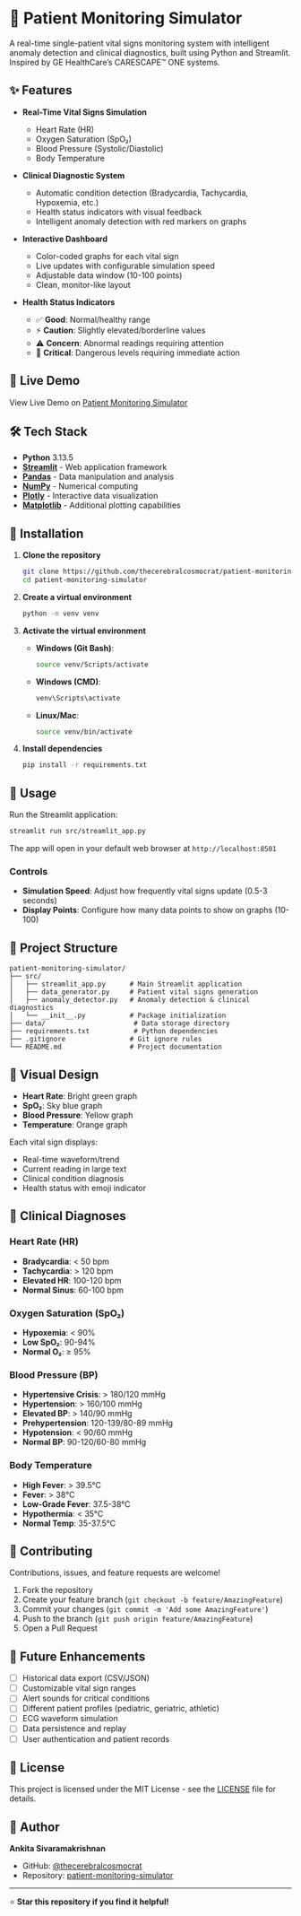 # 🏥 Patient Monitoring Simulator

A real-time single-patient vital signs monitoring system with intelligent anomaly detection and clinical diagnostics, built using Python and Streamlit. Inspired by GE HealthCare’s CARESCAPE™ ONE systems.

## ✨ Features

- **Real-Time Vital Signs Simulation**
  - Heart Rate (HR)
  - Oxygen Saturation (SpO₂)
  - Blood Pressure (Systolic/Diastolic)
  - Body Temperature

- **Clinical Diagnostic System**
  - Automatic condition detection (Bradycardia, Tachycardia, Hypoxemia, etc.)
  - Health status indicators with visual feedback
  - Intelligent anomaly detection with red markers on graphs

- **Interactive Dashboard**
  - Color-coded graphs for each vital sign
  - Live updates with configurable simulation speed
  - Adjustable data window (10-100 points)
  - Clean, monitor-like layout

- **Health Status Indicators**
  - ✅ **Good**: Normal/healthy range
  - ⚡ **Caution**: Slightly elevated/borderline values
  - ⚠️ **Concern**: Abnormal readings requiring attention
  - 🚨 **Critical**: Dangerous levels requiring immediate action

## 🚀 Live Demo

View Live Demo on [Patient Monitoring Simulator](https://patient-monitoring-simulator.streamlit.app/)

## 🛠️ Tech Stack

- **Python** 3.13.5
- **[Streamlit](https://streamlit.io/)** - Web application framework
- **[Pandas](https://pandas.pydata.org/)** - Data manipulation and analysis
- **[NumPy](https://numpy.org/)** - Numerical computing
- **[Plotly](https://plotly.com/)** - Interactive data visualization
- **[Matplotlib](https://matplotlib.org/)** - Additional plotting capabilities

## 🔧 Installation

1. **Clone the repository**
   ```bash
   git clone https://github.com/thecerebralcosmocrat/patient-monitoring-simulator.git
   cd patient-monitoring-simulator
   ```

2. **Create a virtual environment**
   ```bash
   python -m venv venv
   ```

3. **Activate the virtual environment**
   - **Windows (Git Bash)**:
     ```bash
     source venv/Scripts/activate
     ```
   - **Windows (CMD)**:
     ```cmd
     venv\Scripts\activate
     ```
   - **Linux/Mac**:
     ```bash
     source venv/bin/activate
     ```

4. **Install dependencies**
   ```bash
   pip install -r requirements.txt
   ```

## 🎯 Usage

Run the Streamlit application:

```bash
streamlit run src/streamlit_app.py
```

The app will open in your default web browser at `http://localhost:8501`

### Controls

- **Simulation Speed**: Adjust how frequently vital signs update (0.5-3 seconds)
- **Display Points**: Configure how many data points to show on graphs (10-100)

## 📁 Project Structure

```
patient-monitoring-simulator/
├── src/
│   ├── streamlit_app.py      # Main Streamlit application
│   ├── data_generator.py     # Patient vital signs generation
│   ├── anomaly_detector.py   # Anomaly detection & clinical diagnostics
│   └── __init__.py           # Package initialization
├── data/                      # Data storage directory
├── requirements.txt           # Python dependencies
├── .gitignore                # Git ignore rules
└── README.md                 # Project documentation
```

## 🎨 Visual Design

- **Heart Rate**: Bright green graph
- **SpO₂**: Sky blue graph
- **Blood Pressure**: Yellow graph
- **Temperature**: Orange graph

Each vital sign displays:
- Real-time waveform/trend
- Current reading in large text
- Clinical condition diagnosis
- Health status with emoji indicator

## 🧪 Clinical Diagnoses

### Heart Rate (HR)
- **Bradycardia**: < 50 bpm
- **Tachycardia**: > 120 bpm
- **Elevated HR**: 100-120 bpm
- **Normal Sinus**: 60-100 bpm

### Oxygen Saturation (SpO₂)
- **Hypoxemia**: < 90%
- **Low SpO₂**: 90-94%
- **Normal O₂**: ≥ 95%

### Blood Pressure (BP)
- **Hypertensive Crisis**: > 180/120 mmHg
- **Hypertension**: > 160/100 mmHg
- **Elevated BP**: > 140/90 mmHg
- **Prehypertension**: 120-139/80-89 mmHg
- **Hypotension**: < 90/60 mmHg
- **Normal BP**: 90-120/60-80 mmHg

### Body Temperature
- **High Fever**: > 39.5°C
- **Fever**: > 38°C
- **Low-Grade Fever**: 37.5-38°C
- **Hypothermia**: < 35°C
- **Normal Temp**: 35-37.5°C

## 🫶 Contributing

Contributions, issues, and feature requests are welcome!

1. Fork the repository
2. Create your feature branch (`git checkout -b feature/AmazingFeature`)
3. Commit your changes (`git commit -m 'Add some AmazingFeature'`)
4. Push to the branch (`git push origin feature/AmazingFeature`)
5. Open a Pull Request

## 📝 Future Enhancements

- [ ] Historical data export (CSV/JSON)
- [ ] Customizable vital sign ranges
- [ ] Alert sounds for critical conditions
- [ ] Different patient profiles (pediatric, geriatric, athletic)
- [ ] ECG waveform simulation
- [ ] Data persistence and replay
- [ ] User authentication and patient records

## 📄 License

This project is licensed under the MIT License - see the [LICENSE](LICENSE) file for details.

## 👤 Author

**Ankita Sivaramakrishnan**
- GitHub: [@thecerebralcosmocrat](https://github.com/thecerebralcosmocrat)
- Repository: [patient-monitoring-simulator](https://github.com/thecerebralcosmocrat/patient-monitoring-simulator)

--- 

⭐ **Star this repository if you find it helpful!**